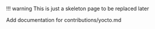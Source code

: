 !!! warning
    This is just a skeleton page to be replaced later


Add documentation for contributions/yocto.md
